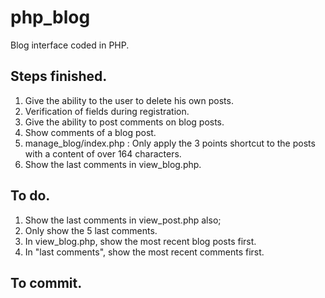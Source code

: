 # php_blog
Blog interface coded in PHP.

## Steps finished.
1. Give the ability to the user to delete his own posts.
2. Verification of fields during registration.
3. Give the ability to post comments on blog posts.
4. Show comments of a blog post.
5. manage_blog/index.php : Only apply the 3 points shortcut to the posts with a content of over 164 characters.
6. Show the last comments in view_blog.php.

## To do.

1. Show the last comments in view_post.php also;
2. Only show the 5 last comments.
3. In view_blog.php, show the most recent blog posts first.
4. In "last comments", show the most recent comments first.

## To commit.
